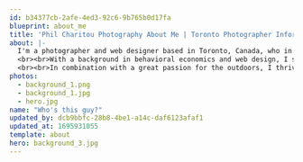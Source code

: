 ```yaml
---
id: b34377cb-2afe-4ed3-92c6-9b765b0d17fa
blueprint: about_me
title: 'Phil Charitou Photography About Me | Toronto Photographer Information'
about: |-
  I'm a photographer and web designer based in Toronto, Canada, who in recent years has far reaching artistic goals in capturing moments within the wildlife and portrait genre.
  <br><br>With a background in behavioral economics and web design, I started my career working with digital art production and has several years of experience with creative retouching, layout and graphic design, before venturing into composition and photography.
  <br><br>In combination with a great passion for the outdoors, I thrive working in dynamic and challenging environments, living to tell stories through photography and capture important moments with the goal to strengthen our connection with one another and preserve life's many pivotal times.
photos:
  - background_1.png
  - background_1.jpg
  - hero.jpg
name: "Who's this guy?"
updated_by: dcb9bbfc-28b8-4be1-a14c-daf6123afaf1
updated_at: 1695931055
template: about
hero: background_3.jpg
---
```

